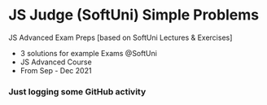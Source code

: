 # JS Judge (SoftUni) Simple Problems
JS Advanced Exam Preps [based on SoftUni Lectures &amp; Exercises]
 - 3 solutions for example Exams @SoftUni
 - JS Advanced Course
 - From Sep - Dec 2021
 
### Just logging some GitHub activity
